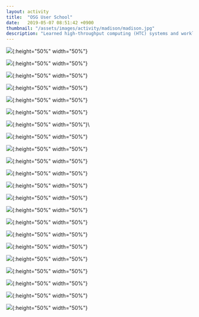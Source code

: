 ```yaml
---
layout: activity
title:  "OSG User School"
date:   2019-05-07 08:51:42 +0900
thumbnail: "/assets/images/activity/madison/madison.jpg"
description: "Learned high-throughput computing (HTC) systems and workload management system for compute-intensive jobs (HTCondor)"
---
```



![](/assets/images/activity/madison/IMG_1559.jpg){:height="50%" width="50%"}

![](/assets/images/activity/madison/IMG_1562.jpg){:height="50%" width="50%"}

![](/assets/images/activity/madison/IMG_1563.jpg){:height="50%" width="50%"}

![](/assets/images/activity/madison/IMG_1567.jpg){:height="50%" width="50%"}

![](/assets/images/activity/madison/IMG_1569.jpg){:height="50%" width="50%"}

![](/assets/images/activity/madison/IMG_1574.jpg){:height="50%" width="50%"}

![](/assets/images/activity/madison/IMG_1577.jpg){:height="50%" width="50%"}\

![](/assets/images/activity/madison/IMG_1578.jpg){:height="50%" width="50%"}

![](/assets/images/activity/madison/IMG_1580.jpg){:height="50%" width="50%"}

![](/assets/images/activity/madison/IMG_1584.jpg){:height="50%" width="50%"}

![](/assets/images/activity/madison/IMG_1585.jpg){:height="50%" width="50%"}

![](/assets/images/activity/madison/IMG_1588.jpg){:height="50%" width="50%"}

![](/assets/images/activity/madison/IMG_1593.jpg){:height="50%" width="50%"}

![](/assets/images/activity/madison/IMG_1595.jpg){:height="50%" width="50%"}

![](/assets/images/activity/madison/IMG_1596.jpg){:height="50%" width="50%"}

![](/assets/images/activity/madison/IMG_1597.jpg){:height="50%" width="50%"}

![](/assets/images/activity/madison/IMG_1598.jpg){:height="50%" width="50%"}

![](/assets/images/activity/madison/IMG_1599.jpg){:height="50%" width="50%"}

![](/assets/images/activity/madison/IMG_1603.jpg){:height="50%" width="50%"}

![](/assets/images/activity/madison/IMG_1604.jpg){:height="50%" width="50%"}

![](/assets/images/activity/madison/IMG_1631.jpg){:height="50%" width="50%"}

![](/assets/images/activity/madison/IMG_1632.jpg){:height="50%" width="50%"}

